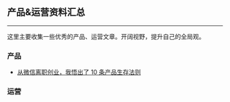 ## 产品&运营资料汇总

---

这里主要收集一些优秀的产品、运营文章。开阔视野，提升自己的全局观。

### 产品

* 	[从微信离职创业，我悟出了 10 条产品生存法则](product/1.md)

### 运营
